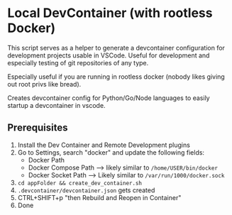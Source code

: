# Local DevContainer (with rootless Docker)
This script serves as a helper to generate a devcontainer configuration for development projects usable in VSCode.
Useful for development and especially testing of git repositories of any type.

Especially useful if you are running in rootless docker (nobody likes giving out root privs like bread).

Creates devcontainer config for Python/Go/Node languages to easily startup a devcontainer in vscode.

## Prerequisites
1. Install the  Dev Container and Remote Development plugins
2. Go to Settings, search "docker" and update the following fields:
	- Docker Path
	- Docker Compose Path --> likely similar to `/home/USER/bin/docker`
	- Docker Socket Path --> Likely similar to `/var/run/1000/docker.sock`
3. `cd appFolder && create_dev_container.sh`
4. `.devcontainer/devcontainer.json` gets created
5. CTRL+SHIFT+p  "then Rebuild and Reopen in Container"
6. Done